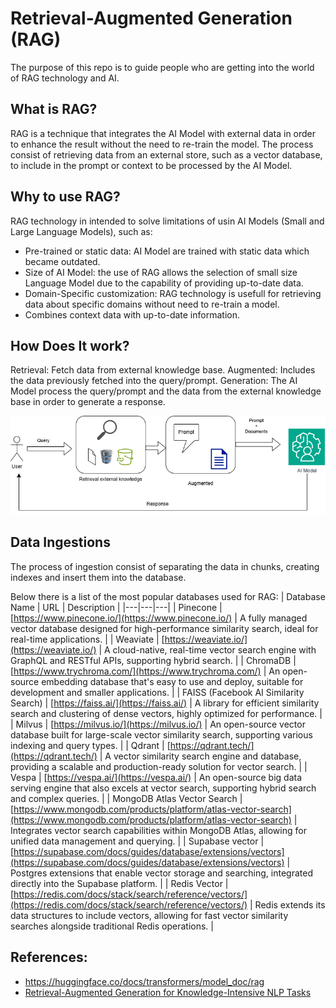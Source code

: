 # Retrieval-Augmented Generation (RAG)

The purpose of this repo is to guide people who are getting into the world of RAG technology and AI.

## What is RAG?

RAG is a technique that integrates the AI Model with external data in order to enhance the result without the need to re-train the model.
The process consist of retrieving data from an external store, such as a vector database, to include in the prompt or context to be processed by the AI Model.

## Why to use RAG?

RAG technology in intended to solve limitations of usin AI Models (Small and Large Language Models), such as:

- Pre-trained or static data: AI Model are trained with static data which became outdated.
- Size of AI Model: the use of RAG allows the selection of small size Language Model due to the capability of providing up-to-date data.
- Domain-Specific customization: RAG technology is usefull for retrieving data about specific domains without need to re-train a model.
- Combines context data with up-to-date information.

## How Does It work?

Retrieval:  Fetch data from external knowledge base.
Augmented:  Includes the data previously fetched into the query/prompt.
Generation: The AI Model process the query/prompt and the data from the external knowledge base in order to generate a response.

![rag.png](./diagrams/rag.png)

## Data Ingestions

The process of ingestion consist of separating the data in chunks, creating indexes and insert them into the database. 

Below there is a list of the most popular databases used for RAG:
| Database Name | URL | Description |
|---|---|---|
| Pinecone | [https://www.pinecone.io/](https://www.pinecone.io/) | A fully managed vector database designed for high-performance similarity search, ideal for real-time applications. |
| Weaviate | [https://weaviate.io/](https://weaviate.io/) | A cloud-native, real-time vector search engine with GraphQL and RESTful APIs, supporting hybrid search. |
| ChromaDB | [https://www.trychroma.com/](https://www.trychroma.com/) | An open-source embedding database that's easy to use and deploy, suitable for development and smaller applications. |
| FAISS (Facebook AI Similarity Search) | [https://faiss.ai/](https://faiss.ai/) | A library for efficient similarity search and clustering of dense vectors, highly optimized for performance. |
| Milvus | [https://milvus.io/](https://milvus.io/) | An open-source vector database built for large-scale vector similarity search, supporting various indexing and query types. |
| Qdrant | [https://qdrant.tech/](https://qdrant.tech/) | A vector similarity search engine and database, providing a scalable and production-ready solution for vector search. |
| Vespa | [https://vespa.ai/](https://vespa.ai/) | An open-source big data serving engine that also excels at vector search, supporting hybrid search and complex queries. |
| MongoDB Atlas Vector Search | [https://www.mongodb.com/products/platform/atlas-vector-search](https://www.mongodb.com/products/platform/atlas-vector-search) | Integrates vector search capabilities within MongoDB Atlas, allowing for unified data management and querying. |
| Supabase vector | [https://supabase.com/docs/guides/database/extensions/vectors](https://supabase.com/docs/guides/database/extensions/vectors) | Postgres extensions that enable vector storage and searching, integrated directly into the Supabase platform. |
| Redis Vector | [https://redis.com/docs/stack/search/reference/vectors/](https://redis.com/docs/stack/search/reference/vectors/) | Redis extends its data structures to include vectors, allowing for fast vector similarity searches alongside traditional Redis operations. |


## References:

- https://huggingface.co/docs/transformers/model_doc/rag
- [Retrieval-Augmented Generation for Knowledge-Intensive NLP Tasks](https://arxiv.org/abs/2005.11401)